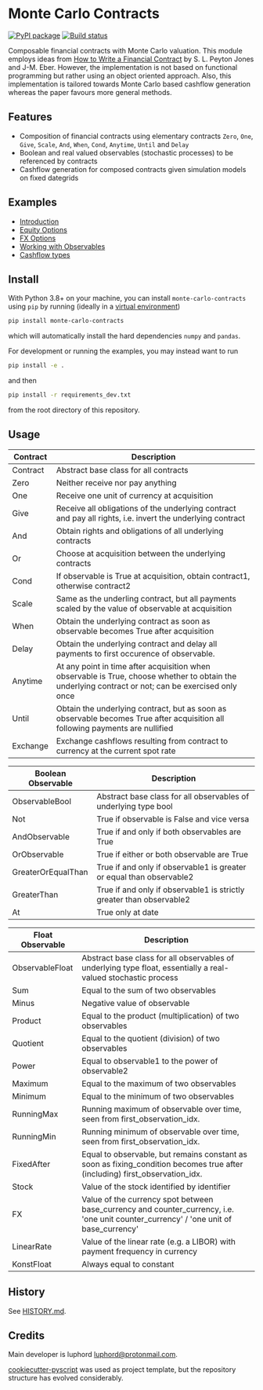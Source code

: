 # Monte Carlo Contracts

[![PyPI package](https://img.shields.io/pypi/v/monte-carlo-contracts)](https://pypi.python.org/pypi/monte-carlo-contracts)
[![Build status](https://github.com/luphord/monte-carlo-contracts/actions/workflows/monte-carlo-contracts-test.yml/badge.svg)](https://github.com/luphord/monte-carlo-contracts/actions)

Composable financial contracts with Monte Carlo valuation.
This module employs ideas from [How to Write a Financial Contract](https://citeseerx.ist.psu.edu/viewdoc/summary?doi=10.1.1.14.7885) by S. L. Peyton Jones and J-M. Eber.
However, the implementation is not based on functional programming but rather using an object oriented approach.
Also, this implementation is tailored towards Monte Carlo based cashflow generation whereas the paper favours more general methods.

## Features
* Composition of financial contracts using elementary contracts `Zero`, `One`, `Give`, `Scale`, `And`, `When`, `Cond`, `Anytime`, `Until` and `Delay`
* Boolean and real valued observables (stochastic processes) to be referenced by contracts
* Cashflow generation for composed contracts given simulation models on fixed dategrids

## Examples
* [Introduction](examples/Introduction.ipynb)
* [Equity Options](examples/Equity%20Options.ipynb)
* [FX Options](examples/FX%20Options.ipynb)
* [Working with Observables](examples/Observables.ipynb)
* [Cashflow types](examples/Cashflows.ipynb)

## Install

With Python 3.8+ on your machine, you can install `monte-carlo-contracts` using `pip` by running (ideally in a [virtual environment](https://docs.python.org/3/glossary.html#term-virtual-environment))

```bash
pip install monte-carlo-contracts
```

which will automatically install the hard dependencies `numpy` and `pandas`.

For development or running the examples, you may instead want to run

```bash
pip install -e .
```

and then

```bash
pip install -r requirements_dev.txt
```

from the root directory of this repository.

## Usage

| Contract  | Description                                                                                                                                            |
|---------- |--------------------------------------------------------------------------------------------------------------------------------------------------------|
| Contract  | Abstract base class for all contracts                                                                                                                  |
| Zero      | Neither receive nor pay anything                                                                                                                       |
| One       | Receive one unit of currency at acquisition                                                                                                            |
| Give      | Receive all obligations of the underlying contract and pay all rights, i.e. invert the underlying contract                                             |
| And       | Obtain rights and obligations of all underlying contracts                                                                                              |
| Or        | Choose at acquisition between the underlying contracts                                                                                                 |
| Cond      | If observable is True at acquisition, obtain contract1, otherwise contract2                                                                            |
| Scale     | Same as the underling contract, but all payments scaled by the value of observable at acquisition                                                      |
| When      | Obtain the underlying contract as soon as observable becomes True after acquisition                                                                    |
| Delay     | Obtain the underlying contract and delay all payments to first occurence of observable.                                                                |
| Anytime   | At any point in time after acquisition when observable is True, choose whether to obtain the underlying contract or not; can be exercised only once    |
| Until     | Obtain the underlying contract, but as soon as observable becomes True after acquisition all following payments are nullified                          |
| Exchange  | Exchange cashflows resulting from contract to currency at the current spot rate                                                                        |

| Boolean Observable  | Description                                                            |
|---------------------|------------------------------------------------------------------------|
| ObservableBool      | Abstract base class for all observables of underlying type bool        |
| Not                 | True if observable is False and vice versa                             |
| AndObservable       | True if and only if both observables are True                          |
| OrObservable        | True if either or both observable are True                             |
| GreaterOrEqualThan  | True if and only if observable1 is greater or equal than observable2   |
| GreaterThan         | True if and only if observable1 is strictly greater than observable2   |
| At                  | True only at date                                                      |

| Float Observable | Description                                                                                                                             |
|------------------|-----------------------------------------------------------------------------------------------------------------------------------------|
| ObservableFloat  | Abstract base class for all observables of underlying type float, essentially a real-valued stochastic process                          |
| Sum              | Equal to the sum of two observables                                                                                                     |
| Minus            | Negative value of observable                                                                                                            |
| Product          | Equal to the product (multiplication) of two observables                                                                                |
| Quotient         | Equal to the quotient (division) of two observables                                                                                     |
| Power            | Equal to observable1 to the power of observable2                                                                                        |
| Maximum          | Equal to the maximum of two observables                                                                                                 |
| Minimum          | Equal to the minimum of two observables                                                                                                 |
| RunningMax       | Running maximum of observable over time, seen from first_observation_idx.                                                               |
| RunningMin       | Running minimum of observable over time, seen from first_observation_idx.                                                               |
| FixedAfter       | Equal to observable, but remains constant as soon as fixing_condition becomes true after (including) first_observation_idx.             |
| Stock            | Value of the stock identified by identifier                                                                                             |
| FX               | Value of the currency spot between base_currency and counter_currency, i.e. 'one unit counter_currency' / 'one unit of base_currency'   |
| LinearRate       | Value of the linear rate (e.g. a LIBOR) with payment frequency in currency                                                              |
| KonstFloat       | Always equal to constant                                                                                                                |


## History

See [HISTORY.md](HISTORY.md).

## Credits

Main developer is luphord <luphord@protonmail.com>.

[cookiecutter-pyscript](https://github.com/luphord/cookiecutter-pyscript) was used as project template, but the repository structure has evolved considerably.
